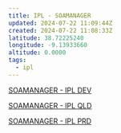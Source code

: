 ```yaml
---
title: IPL - SOAMANAGER
updated: 2024-07-22 11:09:44Z
created: 2024-07-22 11:08:33Z
latitude: 38.72225240
longitude: -9.13933660
altitude: 0.0000
tags:
  - ipl
---
```


[SOAMANAGER - IPL DEV](https://192.168.1.98:8001/sap/bc/webdynpro/sap/appl_soap_management?sap-language)

[SOAMANAGER - IPL QLD](https://192.168.1.103:8100/sap/bc/webdynpro/sap/appl_soap_management?sap-language)

[SOAMANAGER - IPL PRD](https://192.168.1.100:8100/sap/bc/webdynpro/sap/appl_soap_management?sap-language)